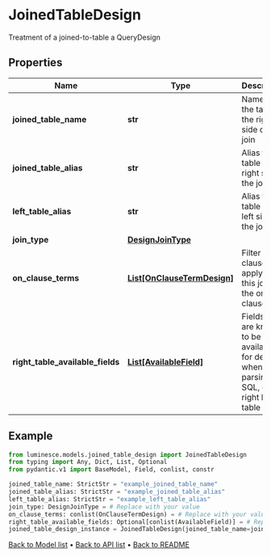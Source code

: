 # JoinedTableDesign

Treatment of a joined-to-table a QueryDesign
## Properties
Name | Type | Description | Notes
------------ | ------------- | ------------- | -------------
**joined_table_name** | **str** | Name of the table on the right side of the join | 
**joined_table_alias** | **str** | Alias for the table on the right side of the join | 
**left_table_alias** | **str** | Alias for the table on the left side of the join | 
**join_type** | [**DesignJoinType**](DesignJoinType.md) |  | 
**on_clause_terms** | [**List[OnClauseTermDesign]**](OnClauseTermDesign.md) | Filter clauses to apply to this join in the on clause | 
**right_table_available_fields** | [**List[AvailableField]**](AvailableField.md) | Fields that are known to be available for design when parsing SQL, of the right hand table | [optional] 
## Example

```python
from luminesce.models.joined_table_design import JoinedTableDesign
from typing import Any, Dict, List, Optional
from pydantic.v1 import BaseModel, Field, conlist, constr

joined_table_name: StrictStr = "example_joined_table_name"
joined_table_alias: StrictStr = "example_joined_table_alias"
left_table_alias: StrictStr = "example_left_table_alias"
join_type: DesignJoinType = # Replace with your value
on_clause_terms: conlist(OnClauseTermDesign) = # Replace with your value
right_table_available_fields: Optional[conlist(AvailableField)] = # Replace with your value
joined_table_design_instance = JoinedTableDesign(joined_table_name=joined_table_name, joined_table_alias=joined_table_alias, left_table_alias=left_table_alias, join_type=join_type, on_clause_terms=on_clause_terms, right_table_available_fields=right_table_available_fields)

```

[Back to Model list](../README.md#documentation-for-models) &#8226; [Back to API list](../README.md#documentation-for-api-endpoints) &#8226; [Back to README](../README.md)

